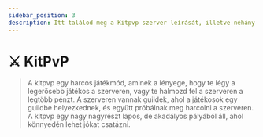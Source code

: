 ```yaml
---
sidebar_position: 3
description: Itt találod meg a Kitpvp szerver leírását, illetve néhány hasznos tippet és trükköt.
---
```


# ⚔️ KitPvP

> A kitpvp egy harcos játékmód, aminek a lényege, hogy te légy a legerősebb játékos a szerveren, vagy te halmozd fel a szerveren a legtöbb pénzt. A szerveren vannak guildek, ahol a játékosok egy guildbe helyezkednek, és együtt próbálnak meg harcolni a szerveren. A kitpvp egy nagy nagyrészt lapos, de akadályos pályából áll, ahol könnyedén lehet jókat csatázni.
